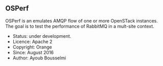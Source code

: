 <h2>OSPerf</h2>
<p>OSPerf is an emulates AMQP flow of one or more OpenSTack instances.
The goal is to test the performance of RabbitMQ in a mult-site 
context.</p>
<pOSPerf is based on the PerfTest performance tester of RabbitMQ
(can be found here: https://www.rabbitmq.com/java-tools.html).</p>

<ul>
<li>Status: under development.</li>
<li>Licence: Apache 2</li>
<li>Copyright: Orange</li>
<li>Since: August 2016</li>
<li>Author: Ayoub Bousselmi</li>
</ul>
